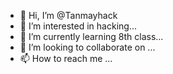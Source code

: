 - 👋 Hi, I’m @Tanmayhack
- 👀 I’m interested in hacking...
- 🌱 I’m currently learning 8th class...
- 💞️ I’m looking to collaborate on ...
- 📫 How to reach me ...

<!---
Tanmayhack/Tanmayhack is a ✨ special ✨ repository because its `README.md` (this file) appears on your GitHub profile.
You can click the Preview link to take a look at your changes.
--->

